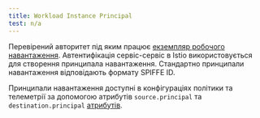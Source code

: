 ```yaml
---
title: Workload Instance Principal
test: n/a
---
```


Перевірений авторитет під яким працює [екземпляр робочого навантаження](/docs/reference/glossary/#workload-instance). Автентифікація сервіс-сервіс в Istio використовується для створення принципала навантаження. Стандартно принципали навантаження відповідають формату SPIFFE ID.

Принципали навантаження доступні в конфігураціях політики та телеметрії за допомогою атрибутів `source.principal` та `destination.principal` [атрибутів](/docs/reference/glossary/#attribute).
